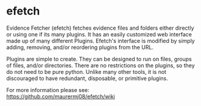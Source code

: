 # efetch
Evidence Fetcher (efetch) fetches evidence files and folders either directly or using one if its many plugins. It has an easily customized web interface made up of many different Plugins. Efetch's interface is modified by simply adding, removing, and/or reordering plugins from the URL.

Plugins are simple to create. They can be designed to run on files, groups of files, and/or directories. There are no restrictions on the plugins, so they do not need to be pure python. Unlike many other tools, it is not discouraged to have redundant, disposable, or primitive plugins.

For more information please see: https://github.com/maurermj08/efetch/wiki

